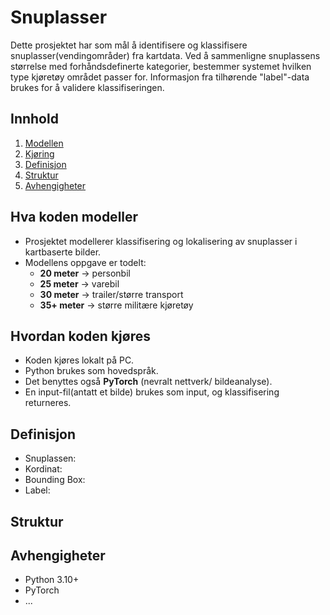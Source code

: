 # Snuplasser
Dette prosjektet har som mål å identifisere og klassifisere snuplasser(vendingområder) fra kartdata. Ved å sammenligne snuplassens størrelse 
med forhåndsdefinerte kategorier, bestemmer systemet hvilken type kjøretøy området passer for. Informasjon fra tilhørende "label"-data brukes 
for å validere klassifiseringen.

## Innhold
1. [Modellen](#hva-koden-modeller)
2. [Kjøring](#hvordan-koden-kjøres)
3. [Definisjon](#definisjon)
4. [Struktur](#struktur)
5. [Avhengigheter](#avhengigheter)


## Hva koden modeller
- Prosjektet modellerer klassifisering og lokalisering av snuplasser i kartbaserte bilder.
- Modellens oppgave er todelt:
    - **20 meter** -> personbil
    - **25 meter** -> varebil
    - **30 meter** -> trailer/større transport
    - **35+ meter** ->  større militære kjøretøy

## Hvordan koden kjøres
- Koden kjøres lokalt på PC.
- Python brukes som hovedspråk.
- Det benyttes også **PyTorch** (nevralt nettverk/ bildeanalyse).
- En input-fil(antatt et bilde) brukes som input, og klassifisering returneres.

## Definisjon
 - Snuplassen:
 - Kordinat:
 - Bounding Box:
 - Label:

## Struktur

## Avhengigheter
* Python 3.10+
* PyTorch
* ...